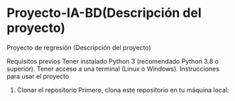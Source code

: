 # Proyecto-IA-BD(Descripción del proyecto)


Proyecto de regresión
(Descripción del proyecto)

Requisitos previos
Tener instalado Python 3 (recomendado Python 3.8 o superior).
Tener acceso a una terminal (Linux o Windows).
Instrucciones para usar el proyecto
1. Clonar el repositorio
Primero, clona este repositorio en tu máquina local:












